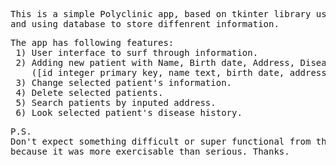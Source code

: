 <pre>
This is a simple Polyclinic app, based on tkinter library user interface 
and using database to store diffenrent information.
</pre>
<pre>
The app has following features:
 1) User interface to surf through information.
 2) Adding new patient with Name, Birth date, Address, Disease history fileds 
    ([id integer primary key, name text, birth date, address text, history text] in database).
 3) Change selected patient's information.
 4) Delete selected patients.
 5) Search patients by inputed address.
 6) Look selected patient's disease history.
</pre>
<pre>
P.S.
Don't expect something difficult or super functional from this app 
because it was more exercisable than serious. Thanks.
</pre>
